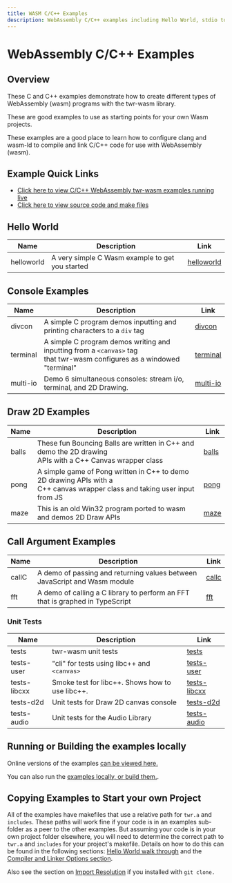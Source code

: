 ```yaml
---
title: WASM C/C++ Examples
description: WebAssembly C/C++ examples including Hello World, stdio to div, stdio to canvas, Maze Generator, Bouncing Balls, Pong, FFT, Terminal, callC
---
```


# WebAssembly C/C++ Examples
## Overview
These C and C++ examples demonstrate how to create different types of WebAssembly (wasm) programs with the twr-wasm library.

These are good examples to use as starting points for your own Wasm projects.

These examples are a good place to learn how to configure clang and wasm-ld to compile and link C/C++ code for use with WebAssembly (wasm).

## Example Quick Links
- [Click here to view C/C++ WebAssembly twr-wasm examples running live](https://twiddlingbits.dev/examples/dist/index.html)
- [Click here to view source code and make files](https://github.com/twiddlingbits/twr-wasm/tree/main/examples)

## Hello World
| Name | Description | Link |
| -----| ----------- | ---- |
| helloworld | A very simple C Wasm example to get you started | [helloworld](examples-helloworld.md) |

## Console Examples
| Name | Description | Link |
| -----| ----------- | ---- |
| divcon | A simple C program demos inputting and printing characters to a `div` tag | [divcon](examples-divcon.md) |
| terminal |A simple C program demos writing and inputting from a `<canvas>` tag<br>that twr-wasm configures as a windowed "terminal" | [terminal](examples-terminal.md)|
| multi-io | Demo 6 simultaneous consoles: stream i/o, terminal, and 2D Drawing. | [multi-io](examples-multi-io.md)|

## Draw 2D Examples
| Name | Description | Link |
| -----| ----------- | ---- |
| balls | These fun Bouncing Balls are written in C++ and demo the 2D drawing<br>APIs with a C++ Canvas wrapper class | [balls](examples-balls.md) |
| pong | A simple game of Pong written in C++ to demo 2D drawing APIs with a<br>C++ canvas wrapper class and taking user input from JS | [pong](examples-pong.md)
| maze | This is an old Win32 program ported to wasm and demos 2D Draw APIs | [maze](examples-maze.md) |

## Call Argument Examples
| Name | Description | Link |
| -----| ----------- | ---- |
| callC | A demo of passing and returning values between JavaScript and Wasm module | [callc](examples-callc.md) |
| fft | A demo of calling a C library to perform an FFT that is graphed in TypeScript | [fft](examples-fft.md) |

### Unit Tests

| Name | Description | Link |
| -----| ----------- | ---- |
| tests | twr-wasm unit tests | [tests](/examples/dist/tests/index.html) |
| tests-user | "cli" for tests using libc++ and `<canvas>` | [tests-user](/examples/dist/tests-user/index.html) |
| tests-libcxx | Smoke test for libc++.  Shows how to use libc++. | [tests-libcxx](examples-libcxx.md) |
| tests-d2d | Unit tests for Draw 2D canvas console | [tests-d2d](examples-tests-d2d.md) |
| tests-audio | Unit tests for the Audio Library | [tests-audio](examples-tests-audio.md) |

## Running or Building the examples locally
Online versions of the examples [can be viewed here.](https://twiddlingbits.dev/examples/dist/index.html)  

You can also run the [examples locally, or build them.](https://github.com/twiddlingbits/twr-wasm/blob/main/examples/readme.md).

## Copying Examples to Start your own Project
All of the examples have makefiles that use a relative path for `twr.a` and `includes`. These paths will work fine if your code is in an examples sub-folder as a peer to the other examples.  But assuming your code is in your own project folder elsewhere, you will need to determine the correct path to `twr.a` and `includes` for your project's makefile.  Details on how to do this can be found in the following sections: [Hello World walk through](../gettingstarted/helloworld.md) and the [Compiler and Linker Options section](../gettingstarted/compiler-opts.md).

Also see the section on [Import Resolution](../more/imports.md) if you installed with `git clone.`

